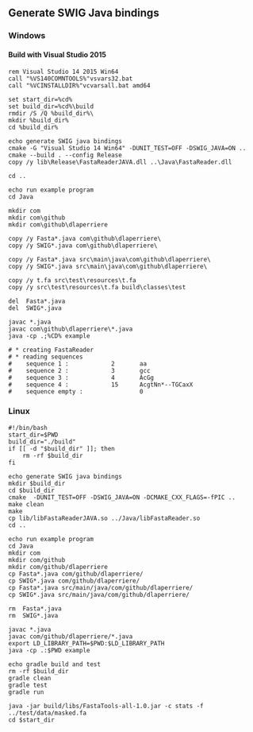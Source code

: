 ## Generate SWIG Java bindings

### Windows

#### Build with Visual Studio 2015

    rem Visual Studio 14 2015 Win64
    call "%VS140COMNTOOLS%"vsvars32.bat 
    call "%VCINSTALLDIR%"vcvarsall.bat amd64 
    
    set start_dir=%cd%
    set build_dir=%cd%\build
    rmdir /S /Q %build_dir%\
    mkdir %build_dir%
    cd %build_dir%
    
    echo generate SWIG java bindings 
    cmake -G "Visual Studio 14 Win64" -DUNIT_TEST=OFF -DSWIG_JAVA=ON ..
    cmake --build . --config Release
    copy /y lib\Release\FastaReaderJAVA.dll ..\Java\FastaReader.dll
    
    cd ..
    
    echo run example program
    cd Java
    
    mkdir com
    mkdir com\github
    mkdir com\github\dlaperriere
    
    copy /y Fasta*.java com\github\dlaperriere\
    copy /y SWIG*.java com\github\dlaperriere\
    
    copy /y Fasta*.java src\main\java\com\github\dlaperriere\
    copy /y SWIG*.java src\main\java\com\github\dlaperriere\

    copy /y t.fa src\test\resources\t.fa
    copy /y src\test\resources\t.fa build\classes\test
    
    del  Fasta*.java
    del  SWIG*.java 
    
    javac *.java
    javac com\github\dlaperriere\*.java
    java -cp .;%CD% example
    
    # * creating FastaReader
    # * reading sequences
    #    sequence 1 :            2       aa
    #    sequence 2 :            3       gcc
    #    sequence 3 :            4       AcGg
    #    sequence 4 :            15      AcgtNn*--TGCaxX
    #    sequence empty :                0

### Linux

    #!/bin/bash
    start_dir=$PWD
    build_dir="./build"
    if [[ -d "$build_dir" ]]; then
        rm -rf $build_dir
    fi
    
    echo generate SWIG java bindings
    mkdir $build_dir
    cd $build_dir
    cmake  -DUNIT_TEST=OFF -DSWIG_JAVA=ON -DCMAKE_CXX_FLAGS=-fPIC ..
    make clean
    make 
    cp lib/libFastaReaderJAVA.so ../Java/libFastaReader.so
    cd ..
    
    echo run example program
    cd Java
    mkdir com
    mkdir com/github
    mkdir com/github/dlaperriere
    cp Fasta*.java com/github/dlaperriere/
    cp SWIG*.java com/github/dlaperriere/
    cp Fasta*.java src/main/java/com/github/dlaperriere/
    cp SWIG*.java src/main/java/com/github/dlaperriere/
    
    rm  Fasta*.java
    rm  SWIG*.java 

    javac *.java
    javac com/github/dlaperriere/*.java
    export LD_LIBRARY_PATH=$PWD:$LD_LIBRARY_PATH
    java -cp .:$PWD example
 
    echo gradle build and test
    rm -rf $build_dir
    gradle clean
    gradle test
    gradle run

    java -jar build/libs/FastaTools-all-1.0.jar -c stats -f ../test/data/masked.fa
    cd $start_dir
    